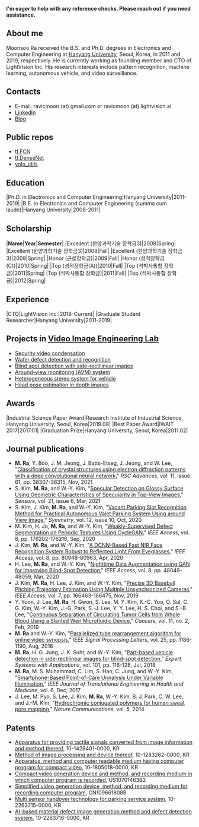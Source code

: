 **I'm eager to help with any reference checks. Please reach out if you need assistance.**

## About me
Moonsoo Ra received the B.S. and Ph.D. degrees in Electronics and Computer Engineering at [Hanyang University](http://www.hanyang.ac.kr/), Seoul, Korea, in 2011 and 2019, respectively. He is currently working as founding member and CTO of LightVision Inc. His research interests include pattern recognition, machine learning, autonomous vehicle, and video surveillance.

## Contacts
- E-mail: ravicmoon (at) gmail.com or ravicmoon (at) lightvision.ai
- [LinkedIn](https://www.linkedin.com/in/moonsoo-ra)
- [Blog](https://shovelcs.blogspot.com)

## Public repos
- [tf.FCN](https://github.com/ravicmoon/tf.FCN)
- [tf.DenseNet](https://github.com/ravicmoon/tf.DenseNet)
- [yolo_utils](https://github.com/ravicmoon/yolo_utils)

## Education

|Ph.D. in Electronics and Computer Engineering|Hanyang University|2011-2019|
|B.E. in Electronics and Computer Engineering (summa cum laude)|Hanyang University|2008-2011|

## Scholarship

|**Name**|**Year**|**Semester**|
|Excellent (한양과학기술 장학금3)|2008|Spring|
|Excellent (한양과학기술 장학금3)|2008|Fall|
|Excellent (한양과학기술 장학금3)|2009|Spring|
|Honor (근로장학금)|2009|Fall|
|Honor (성적장학금(C))|2010|Spring|
|Top (성적장학금(A))|2010|Fall|
|Top (석박사통합 장학금)|2011|Spring|
|Top (석박사통합 장학금)|2011|Fall|
|Top (석박사통합 장학금)|2012|Spring|

## Experience

|CTO|LightVision Inc.|2019-Current|
|Graduate Student Researcher|Hanyang University|2011-2019|

## Projects in [Video Image Engineering Lab](http://vision.hanyang.ac.kr/)
- [Security video condensation](compaq_video.md)
- [Wafer defect detection and recognition](defect.md)
- [Blind spot detection with side-rectilinear images](bsd.md)
- [Around-view monitoring (AVM) system](avm.md)
- [Heterogeneous stereo system for vehicle](hetero_stereo.md)
- [Head pose estimation in depth images](hpe.md)

## Awards

|Industrial Science Paper Award|Research Institute of Industrial Science, Hanyang University, Seoul, Korea|2019.08|
|Best Paper Award|IWAIT 2017|2017.01|
|Graduation Prize|Hanyang University, Seoul, Korea|2011.02|

## Journal publications
- **M. Ra**, Y. Boo, J. M. Jeong, J. Batts-Etseg, J. Jeong, and  W. Lee, "[Classification of crystal structures using electron diffraction patterns with a deep convolutional neural network](https://doi.org/10.1039/D1RA07156D)," *RSC Advances*, vol. 11, issue 61, pp. 38307-38315, Nov, 2021
- S. Kim, **M. Ra**, and W.-Y. Kim, "[Specular Detection on Glossy Surface Using Geometric Characteristics of Specularity in Top-View Images](https://doi.org/10.3390/s21062079)," *Sensors*, vol. 21, issue 6, Mar, 2021
- S. Kim, J. Kim, **M. Ra**, and W.-Y. Kim, "[Vacant Parking Slot Recognition Method for Practical Autonomous Valet Parking System Using around View Image](https://doi.org/10.3390/sym12101725)," *Symmetry*, vol. 12, issue 10, Oct, 2020
- M. Kim, H. Jo, **M. Ra**, and W.-Y. Kim, "[Weakly-Supervised Defect Segmentation on Periodic Textures Using CycleGAN](https://doi.org/10.1109/ACCESS.2020.3024554)," *IEEE Access*, vol. 8, pp. 176202-176216, Sep, 2020
- J. Kim, **M. Ra**, and W.-Y. Kim, "[A DCNN-Based Fast NIR Face Recognition System Robust to Reflected Light From Eyeglasses](https://doi.org/10.1109/ACCESS.2020.2991255)," *IEEE Access*, vol. 8, pp. 80948-80963, Apr, 2020
- H. Lee, **M. Ra**, and W.-Y. Kim, "[Nighttime Data Augmentation using GAN for Improving Blind-Spot Detection](https://doi.org/10.1109/ACCESS.2020.2979239)," *IEEE Access*, vol. 8, pp. 48049-48059, Mar, 2020
- J. Kim, **M. Ra**, H. Lee, J. Kim, and W.-Y. Kim, "[Precise 3D Baseball Pitching Trajectory Estimation Using Multiple Unsynchronized Cameras](https://doi.org/10.1109/ACCESS.2019.2953340)," *IEEE Access*, vol. 7, pp. 166463-166475, Nov, 2019
- Y. Yoon, J. Lee, **M. Ra**, H. Gwon, S. Lee, M. Y. Kim, K.-C. Yoo, O. Sul, C. G. Kim, W.-Y. Kim, J.-G. Park, S.-J. Lee, Y. Y. Lee, H. S. Choi, and S.-B. Lee, "[Continuous Separation of Circulating Tumor Cells from Whole Blood Using a Slanted Weir Microfluidic Device](https://doi.org/10.3390/cancers11020200)," *Cancers*, vol. 11, no. 2, Feb, 2019
- **M. Ra** and W.-Y. Kim, "[Parallelized tube rearrangement algorithm for online video synopsis](https://doi.org/10.1109/LSP.2018.2848842)," *IEEE Signal Processing Letters*, vol. 25, pp. 1186-1190, Aug, 2018
- **M. Ra**, H. G. Jung, J. K. Suhr, and W.-Y. Kim, "[Part-based vehicle detection in side-rectilinear images for blind-spot detection](https://doi.org/10.1016/j.eswa.2018.02.005)," *Expert Systems with Applications*, vol. 101, pp. 116-128, Jul, 2018
- **M. Ra**, M. S. Muhammad, C. Lim, S. Han, C. Jung, and W.-Y. Kim, “[Smartphone-Based Point-of-Care Urinalysis Under Variable Illumination](https://doi.org/10.1109/JTEHM.2017.2765631),” *IEEE Journal of Translational Engineering in Health and Medicine*, vol. 6, Dec, 2017
- J. Lee, M. Pyo, S. Lee, J. Kim, **M. Ra**, W.-Y. Kim, B. J. Park, C. W. Lee, and J.-M. Kim, "[Hydrochromic conjugated polymers for human sweat pore mapping](https://doi.org/10.1038/ncomms4736)," *Nature Communications*, vol. 5, 2014

## Patents
- [Apparatus for providing tactile signals converted from image information and method thereof](https://doi.org/10.8080/1020130082120), 10-1428401-0000, KR
- [Method of image processing and device thereof](https://doi.org/10.8080/1020110108378), 10-1283262-0000, KR
- [Apparatus, method and computer readable medium having computer program for compact video](https://doi.org/10.8080/1020160087017), 10-1805018-0000, KR
- [Compact video generation device and method, and recording medium in which computer program is recorded](https://patents.google.com/patent/US10701463B2), US10701463B2
- [Simplified video generation device, method, and recording medium for recording computer program](https://patents.google.com/patent/CN109661808B/en), CN109661808B
- [Multi sensor handover technology for parking service system](https://doi.org/10.8080/1020200164900), 10-2263715-0000, KR
- [AI-based material defect image generation method and defect detection system](https://doi.org/10.8080/1020200104317), 10-2263716-0000, KR
